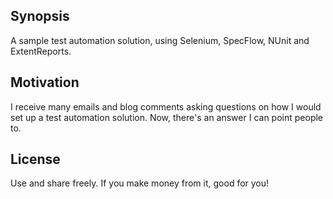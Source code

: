 ## Synopsis

A sample test automation solution, using Selenium, SpecFlow, NUnit and ExtentReports.

## Motivation

I receive many emails and blog comments asking questions on how I would set up a test automation solution. Now, there's an answer I can point people to.

## License

Use and share freely. If you make money from it, good for you!